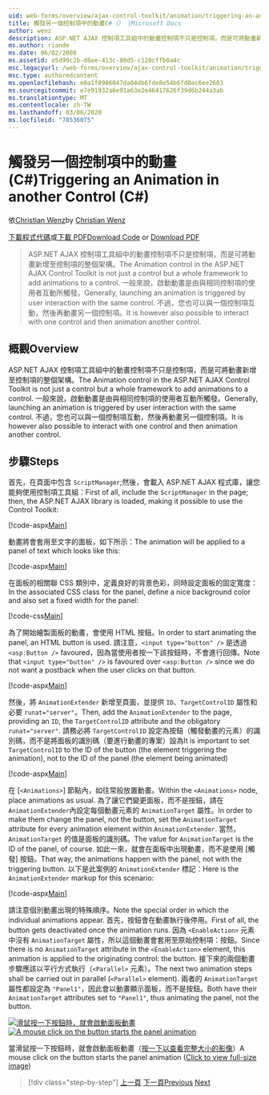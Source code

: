 ```yaml
---
uid: web-forms/overview/ajax-control-toolkit/animation/triggering-an-animation-in-another-control-cs
title: 觸發另一個控制項中的動畫C#（） |Microsoft Docs
author: wenz
description: ASP.NET AJAX 控制項工具組中的動畫控制項不只是控制項，而是可將動畫新增至控制項的整個架構。 一般來說，啟動 。
ms.author: riande
ms.date: 06/02/2008
ms.assetid: e5d99c2b-d8ee-413c-80d5-c120cffb0a4c
msc.legacyurl: /web-forms/overview/ajax-control-toolkit/animation/triggering-an-animation-in-another-control-cs
msc.type: authoredcontent
ms.openlocfilehash: e0a1f8986047da04db6fde8e54b6fd0ac6ee2603
ms.sourcegitcommit: e7e91932a6e91a63e2e46417626f39d6b244a3ab
ms.translationtype: MT
ms.contentlocale: zh-TW
ms.lasthandoff: 03/06/2020
ms.locfileid: "78536075"
---
```

# <a name="triggering-an-animation-in-another-control-c"></a><span data-ttu-id="c7fd2-104">觸發另一個控制項中的動畫 (C#)</span><span class="sxs-lookup"><span data-stu-id="c7fd2-104">Triggering an Animation in another Control (C#)</span></span>

<span data-ttu-id="c7fd2-105">依[Christian Wenz](https://github.com/wenz)</span><span class="sxs-lookup"><span data-stu-id="c7fd2-105">by [Christian Wenz](https://github.com/wenz)</span></span>

<span data-ttu-id="c7fd2-106">[下載程式代碼](https://download.microsoft.com/download/f/9/a/f9a26acd-8df4-4484-8a18-199e4598f411/Animation8.cs.zip)或[下載 PDF](https://download.microsoft.com/download/6/7/1/6718d452-ff89-4d3f-a90e-c74ec2d636a3/animation8CS.pdf)</span><span class="sxs-lookup"><span data-stu-id="c7fd2-106">[Download Code](https://download.microsoft.com/download/f/9/a/f9a26acd-8df4-4484-8a18-199e4598f411/Animation8.cs.zip) or [Download PDF](https://download.microsoft.com/download/6/7/1/6718d452-ff89-4d3f-a90e-c74ec2d636a3/animation8CS.pdf)</span></span>

> <span data-ttu-id="c7fd2-107">ASP.NET AJAX 控制項工具組中的動畫控制項不只是控制項，而是可將動畫新增至控制項的整個架構。</span><span class="sxs-lookup"><span data-stu-id="c7fd2-107">The Animation control in the ASP.NET AJAX Control Toolkit is not just a control but a whole framework to add animations to a control.</span></span> <span data-ttu-id="c7fd2-108">一般來說，啟動動畫是由與相同控制項的使用者互動所觸發。</span><span class="sxs-lookup"><span data-stu-id="c7fd2-108">Generally, launching an animation is triggered by user interaction with the same control.</span></span> <span data-ttu-id="c7fd2-109">不過，您也可以與一個控制項互動，然後再動畫另一個控制項。</span><span class="sxs-lookup"><span data-stu-id="c7fd2-109">It is however also possible to interact with one control and then animation another control.</span></span>

## <a name="overview"></a><span data-ttu-id="c7fd2-110">概觀</span><span class="sxs-lookup"><span data-stu-id="c7fd2-110">Overview</span></span>

<span data-ttu-id="c7fd2-111">ASP.NET AJAX 控制項工具組中的動畫控制項不只是控制項，而是可將動畫新增至控制項的整個架構。</span><span class="sxs-lookup"><span data-stu-id="c7fd2-111">The Animation control in the ASP.NET AJAX Control Toolkit is not just a control but a whole framework to add animations to a control.</span></span> <span data-ttu-id="c7fd2-112">一般來說，啟動動畫是由與相同控制項的使用者互動所觸發。</span><span class="sxs-lookup"><span data-stu-id="c7fd2-112">Generally, launching an animation is triggered by user interaction with the same control.</span></span> <span data-ttu-id="c7fd2-113">不過，您也可以與一個控制項互動，然後再動畫另一個控制項。</span><span class="sxs-lookup"><span data-stu-id="c7fd2-113">It is however also possible to interact with one control and then animation another control.</span></span>

## <a name="steps"></a><span data-ttu-id="c7fd2-114">步驟</span><span class="sxs-lookup"><span data-stu-id="c7fd2-114">Steps</span></span>

<span data-ttu-id="c7fd2-115">首先，在頁面中包含 `ScriptManager`;然後，會載入 ASP.NET AJAX 程式庫，讓您能夠使用控制項工具組：</span><span class="sxs-lookup"><span data-stu-id="c7fd2-115">First of all, include the `ScriptManager` in the page; then, the ASP.NET AJAX library is loaded, making it possible to use the Control Toolkit:</span></span>

[!code-aspx[Main](triggering-an-animation-in-another-control-cs/samples/sample1.aspx)]

<span data-ttu-id="c7fd2-116">動畫將會套用至文字的面板，如下所示：</span><span class="sxs-lookup"><span data-stu-id="c7fd2-116">The animation will be applied to a panel of text which looks like this:</span></span>

[!code-aspx[Main](triggering-an-animation-in-another-control-cs/samples/sample2.aspx)]

<span data-ttu-id="c7fd2-117">在面板的相關聯 CSS 類別中，定義良好的背景色彩，同時設定面板的固定寬度：</span><span class="sxs-lookup"><span data-stu-id="c7fd2-117">In the associated CSS class for the panel, define a nice background color and also set a fixed width for the panel:</span></span>

[!code-css[Main](triggering-an-animation-in-another-control-cs/samples/sample3.css)]

<span data-ttu-id="c7fd2-118">為了開始繪製面板的動畫，會使用 HTML 按鈕。</span><span class="sxs-lookup"><span data-stu-id="c7fd2-118">In order to start animating the panel, an HTML button is used.</span></span> <span data-ttu-id="c7fd2-119">請注意，`<input type="button" />` 是透過 `<asp:Button />` favoured，因為當使用者按一下該按鈕時，不會進行回傳。</span><span class="sxs-lookup"><span data-stu-id="c7fd2-119">Note that `<input type="button" />` is favoured over `<asp:Button />` since we do not want a postback when the user clicks on that button.</span></span>

[!code-aspx[Main](triggering-an-animation-in-another-control-cs/samples/sample4.aspx)]

<span data-ttu-id="c7fd2-120">然後，將 `AnimationExtender` 新增至頁面，並提供 `ID`、`TargetControlID` 屬性和必要 `runat="server"`。</span><span class="sxs-lookup"><span data-stu-id="c7fd2-120">Then, add the `AnimationExtender` to the page, providing an `ID`, the `TargetControlID` attribute and the obligatory `runat="server"`.</span></span> <span data-ttu-id="c7fd2-121">請務必將 `TargetControlID` 設定為按鈕（觸發動畫的元素）的識別碼，而不是將面板的識別碼（要進行動畫的專案）設為</span><span class="sxs-lookup"><span data-stu-id="c7fd2-121">It is important to set `TargetControlID` to the ID of the button (the element triggering the animation), not to the ID of the panel (the element being animated)</span></span>

[!code-aspx[Main](triggering-an-animation-in-another-control-cs/samples/sample5.aspx)]

<span data-ttu-id="c7fd2-122">在 [`<Animations>`] 節點內，如往常般放置動畫。</span><span class="sxs-lookup"><span data-stu-id="c7fd2-122">Within the `<Animations>` node, place animations as usual.</span></span> <span data-ttu-id="c7fd2-123">為了讓它們變更面板，而不是按鈕，請在 `AnimationExtender`內設定每個動畫元素的 `AnimationTarget` 屬性。</span><span class="sxs-lookup"><span data-stu-id="c7fd2-123">In order to make them change the panel, not the button, set the `AnimationTarget` attribute for every animation element within `AnimationExtender`.</span></span> <span data-ttu-id="c7fd2-124">當然，`AnimationTarget` 的值是面板的識別碼。</span><span class="sxs-lookup"><span data-stu-id="c7fd2-124">The value for `AnimationTarget` is the ID of the panel, of course.</span></span> <span data-ttu-id="c7fd2-125">如此一來，就會在面板中出現動畫，而不是使用 [觸發] 按鈕。</span><span class="sxs-lookup"><span data-stu-id="c7fd2-125">That way, the animations happen with the panel, not with the triggering button.</span></span> <span data-ttu-id="c7fd2-126">以下是此案例的 `AnimationExtender` 標記：</span><span class="sxs-lookup"><span data-stu-id="c7fd2-126">Here is the `AnimationExtender` markup for this scenario:</span></span>

[!code-aspx[Main](triggering-an-animation-in-another-control-cs/samples/sample6.aspx)]

<span data-ttu-id="c7fd2-127">請注意個別動畫出現的特殊順序。</span><span class="sxs-lookup"><span data-stu-id="c7fd2-127">Note the special order in which the individual animations appear.</span></span> <span data-ttu-id="c7fd2-128">首先，按鈕會在動畫執行後停用。</span><span class="sxs-lookup"><span data-stu-id="c7fd2-128">First of all, the button gets deactivated once the animation runs.</span></span> <span data-ttu-id="c7fd2-129">因為 `<EnableAction>` 元素中沒有 `AnimationTarget` 屬性，所以這個動畫會套用至原始控制項：按鈕。</span><span class="sxs-lookup"><span data-stu-id="c7fd2-129">Since there is no `AnimationTarget` attribute in the `<EnableAction>` element, this animation is applied to the originating control: the button.</span></span> <span data-ttu-id="c7fd2-130">接下來的兩個動畫步驟應該以平行方式執行（`<Parallel>` 元素）。</span><span class="sxs-lookup"><span data-stu-id="c7fd2-130">The next two animation steps shall be carried out in parallel (`<Parallel>` element).</span></span> <span data-ttu-id="c7fd2-131">兩者的 `AnimationTarget` 屬性都設定為 `"Panel1"`，因此會以動畫顯示面板，而不是按鈕。</span><span class="sxs-lookup"><span data-stu-id="c7fd2-131">Both have their `AnimationTarget` attributes set to `"Panel1"`, thus animating the panel, not the button.</span></span>

<span data-ttu-id="c7fd2-132">[![滑鼠按一下按鈕時，就會啟動面板動畫](triggering-an-animation-in-another-control-cs/_static/image2.png)](triggering-an-animation-in-another-control-cs/_static/image1.png)</span><span class="sxs-lookup"><span data-stu-id="c7fd2-132">[![A mouse click on the button starts the panel animation](triggering-an-animation-in-another-control-cs/_static/image2.png)](triggering-an-animation-in-another-control-cs/_static/image1.png)</span></span>

<span data-ttu-id="c7fd2-133">當滑鼠按一下按鈕時，就會啟動面板動畫（[按一下以查看完整大小的影像](triggering-an-animation-in-another-control-cs/_static/image3.png)）</span><span class="sxs-lookup"><span data-stu-id="c7fd2-133">A mouse click on the button starts the panel animation ([Click to view full-size image](triggering-an-animation-in-another-control-cs/_static/image3.png))</span></span>

> [!div class="step-by-step"]
> <span data-ttu-id="c7fd2-134">[上一頁](disabling-actions-during-animation-cs.md)
> [下一頁](modifying-animations-from-the-server-side-cs.md)</span><span class="sxs-lookup"><span data-stu-id="c7fd2-134">[Previous](disabling-actions-during-animation-cs.md)
[Next](modifying-animations-from-the-server-side-cs.md)</span></span>
